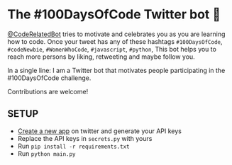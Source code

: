 # The #100DaysOfCode Twitter bot 🤖

[@CodeRelatedBot](https://twitter.com/CodeRelatedBot) tries to motivate and celebrates you as you are learning how to code. Once your tweet has any of these hashtags `#100DaysOfCode`, `#codeNewbie`, `#WomenWhoCode`, `#javascript`, `#python`, This bot helps you to reach more persons by liking, retweeting and maybe follow you.

In a single line:
I am a Twitter bot that motivates people participating in the #100DaysOfCode challenge.

Contributions are welcome!

## SETUP

- [Create a new app](https://apps.twitter.com/app/new) on twitter and generate your API keys
- Replace the API keys in `secrets.py` with yours
- Run `pip install -r requirements.txt`
- Run `python main.py`
